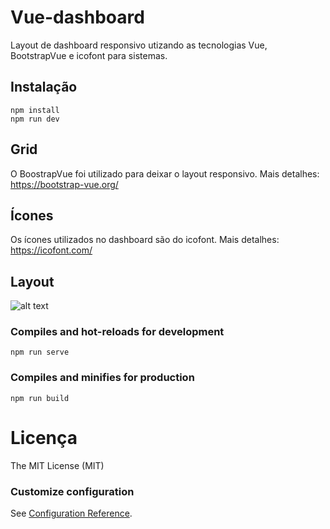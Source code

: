 # Vue-dashboard
Layout de dashboard responsivo utizando as tecnologias Vue, BootstrapVue e icofont para sistemas.

## Instalação
```
npm install
npm run dev
```
## Grid
O BoostrapVue foi utilizado para deixar o layout responsivo.
Mais detalhes: https://bootstrap-vue.org/

## Ícones
Os ícones utilizados no dashboard são do icofont.
Mais detalhes: https://icofont.com/

## Layout

![alt text](https://atividadeon.com.br/static/img/dashboard-vue.png)

### Compiles and hot-reloads for development
```
npm run serve
```

### Compiles and minifies for production
```
npm run build
```

# Licença

The MIT License (MIT)

### Customize configuration
See [Configuration Reference](https://cli.vuejs.org/config/).

